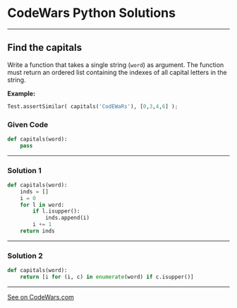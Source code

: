 # CodeWars Python Solutions

---

## Find the capitals

Write a function that takes a single string (`word`) as argument. The function must return an ordered list containing the indexes of all capital letters in the string.

**Example:**

```Python
Test.assertSimilar( capitals('CodEWaRs'), [0,3,4,6] );
```


### Given Code


```python
def capitals(word):
    pass
```

---

### Solution 1


```python
def capitals(word):
    inds = []
    i = 0
    for l in word:
        if l.isupper():
            inds.append(i)
        i += 1
    return inds
```

---

### Solution 2


```python
def capitals(word):
    return [i for (i, c) in enumerate(word) if c.isupper()]
```


---


[See on CodeWars.com](https://www.codewars.com/kata/539ee3b6757843632d00026b/)
